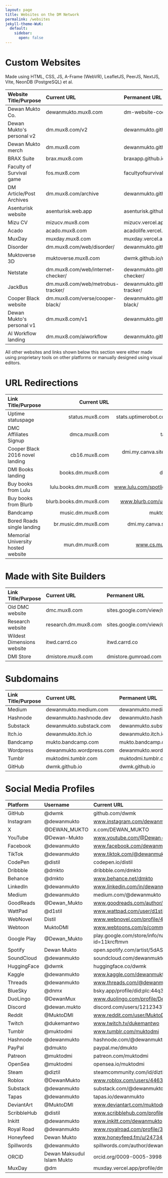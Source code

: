 ```yaml
---
layout: page
title: Websites on the DM Network
permalink: /websites
jekyll-theme-WuK:
  default:
    sidebar:
      open: false
---
```


<link
        rel="stylesheet"
        href="https://cdnjs.cloudflare.com/ajax/libs/font-awesome/6.6.0/css/all.min.css"
        crossOrigin="anonymous"
        referrerPolicy="no-referrer"
      />

# Custom Websites

Made using HTML, CSS, JS, A-Frame (WebVR), LeafletJS, PeerJS, NextJS, Vite, NeonDB (PostgreSQL) et al.

|Website Title/Purpose|Current URL|Permanent URL|
|:---|:---|:---|
|Dewan Mukto Co.|dewanmukto.mux8.com|dm-website-cool.vercel.app|
|Dewan Mukto's personal v2|dm.mux8.com/v2|dewanmukto.github.io/v2|
|Dewan Mukto merch|dm.mux8.com|dewanmukto.github.io|
|BRAX Suite|brax.mux8.com|braxapp.github.io|
|Faculty of Survival game|fos.mux8.com|facultyofsurvival.vercel.app|
|DM Article/Post Archives|dm.mux8.com/archive|dewanmukto.github.io/archive|
|Asenturisk website|asenturisk.web.app|asenturisk.github.io|
|Mizu CV|mizucv.mux8.com|mizucv.vercel.app|
|Acado|acado.mux8.com|acadolife.vercel.app|
|MuxDay|muxday.mux8.com|muxday.vercel.app|
|Disorder|dm.mux8.com/web/disorder/|dewanmukto.github.io/web/disorder|
|Muktoverse 3D|muktoverse.mux8.com|dwmk.github.io/muktoverse3d/|
|Netstate|dm.mux8.com/web/internet-checker/|dewanmukto.github.io/web/internet-checker/|
|JackBus|dm.mux8.com/web/metrobus-tracker/|dewanmukto.github.io/web/metrobus-tracker/|
|Cooper Black website|dm.mux8.com/verse/cooper-black/|dewanmukto.github.io/verse/cooper-black/|
|Dewan Mukto's personal v1|dm.mux8.com/v1|dewanmukto.github.io/v1|
|AI Workflow landing|dm.mux8.com/aiworkflow|dewanmukto.github.io/aiworkflow|

All other websites and links shown below this section were either made using proprietary tools on other platforms or manually designed using visual editors.

# URL Redirections

|Link Title/Purpose|Current URL|Redirection URL|
|:---|---:|---:|
|Uptime statuspage|status.mux8.com|stats.uptimerobot.com/sWfoV5sCXq|
|DMC Affiliates Signup|dmca.mux8.com|tally.so/r/mYLY5v|
|Cooper Black 2016 novel landing|cb16.mux8.com|dmi.my.canva.site/cooper-black-2016|
|DMI Books landing|books.dm.mux8.com|dmi.my.canva.site|
|Buy books from Lulu|lulu.books.dm.mux8.com|www.lulu.com/spotlight/dewanmukto|
|Buy books from Blurb|blurb.books.dm.mux8.com|www.blurb.com/user/dewanmukto|
|Bandcamp|music.dm.mux8.com|mukto.bandcamp.com|
|Bored Roads single landing|br.music.dm.mux8.com|dmi.my.canva.site/bored-roads|
|Memorial University hosted website|mun.dm.mux8.com|www.cs.mun.ca/~dmimukto|

# Made with Site Builders

|Link Title/Purpose|Current URL|Permanent URL|
|:---|:---|:---|
|Old DMC website|dmc.mux8.com|sites.google.com/view/mukto-net|
|Research website|research.dm.mux8.com|sites.google.com/view/dewanmukto/home|
|Wildest Dimensions website|itwd.carrd.co|itwd.carrd.co|
|DMI Store|dmistore.mux8.com|dmistore.gumroad.com|


# Subdomains

|Link Title/Purpose|Current URL|Permanent URL|
|:---|:---|:---|
|Medium|dewanmukto.medium.com|dewanmukto.medium.com|
|Hashnode|dewanmukto.hashnode.dev|dewanmukto.hashnode.dev|
|Substack|dewanmukto.substack.com|dewanmukto.substack.com|
|Itch.io|dewanmukto.itch.io|dewanmukto.itch.io|
|Bandcamp|mukto.bandcamp.com|mukto.bandcamp.com|
|Wordpress|dewanmukto.wordpress.com|dewanmukto.wordpress.com|
|Tumblr|muktodmi.tumblr.com|muktodmi.tumblr.com|
|GitHub|dwmk.github.io|dwmk.github.io|

# Social Media Profiles

|Platform|Username|Current URL|
|:---|:---|:---|
|<i class="fab fa-github"></i> GitHub|@dwmk|github.com/dwmk|
|<i class="fab fa-instagram"></i> Instagram|@dewanmukto|www.instagram.com/dewanmukto|
|<i class="fab fa-x-twitter"></i> X|@DEWAN_MUKTO|x.com/DEWAN_MUKTO|
|<i class="fab fa-youtube"></i> YouTube|@Dewan-Mukto|www.youtube.com/@Dewan-Mukto|
|<i class="fab fa-facebook"></i> Facebook|@dewanmukto|www.facebook.com/dewanmukto|
|<i class="fab fa-tiktok"></i> TikTok|@dewanmukto|www.tiktok.com/@dewanmukto|
|<i class="fab fa-codepen"></i> CodePen|@distil|codepen.io/distil|
|<i class="fab fa-dribbble"></i> Dribbble|@dmkto|dribbble.com/dmkto|
|<i class="fab fa-behance"></i> Behance|@dmkto|www.behance.net/dmkto|
|<i class="fab fa-linkedin"></i> LinkedIn|@dewanmukto|www.linkedin.com/in/dewanmukto/|
|<i class="fab fa-medium"></i> Medium|@dewanmukto|medium.com/@dewanmukto|
|<i class="fab fa-goodreads"></i> GoodReads|@Dewan_Mukto|www.goodreads.com/author/show/45565659.Dewan_Mukto|
|<i class="fas fa-book"></i> WattPad|@d1stil|www.wattpad.com/user/d1stil|
|<i class="fas fa-book"></i> WebNovel|Distil|www.webnovel.com/profile/4322246237|
|<i class="fas fa-book-open"></i> Webtoon|MuktoDMI|www.webtoons.com/p/community/en/u/b6mkv|
|<i class="fab fa-google-play"></i> Google Play|@Dewan_Mukto|play.google.com/store/info/name/Dewan_Mukto?id=11krcftmvn|
|<i class="fab fa-spotify"></i> Spotify|Dewan Mukto|open.spotify.com/artist/5dASeJomHYQXfo9ij70zjQ|
|<i class="fab fa-soundcloud"></i> SoundCloud|@dewanmukto|soundcloud.com/dewanmukto|
|<i class="fas fa-brain"></i> HuggingFace|@dwmk|huggingface.co/dwmk|
|<i class="fab fa-kaggle"></i> Kaggle|@dewanmukto|www.kaggle.com/dewanmukto|
|<i class="fab fa-threads"></i> Threads|@dewanmukto|www.threads.com/@dewanmukto|
|<i class="fab fa-bluesky"></i> BlueSky|@dnmx|bsky.app/profile/did:plc:44q3btlbakdjvkv4kbvfczub|
|<i class="fas fa-dove"></i> DuoLingo|@DewanMux|www.duolingo.com/profile/DewanMux|
|<i class="fab fa-discord"></i> Discord|@dewan.mukto|discord.com/users/1212343753235243021|
|<i class="fab fa-reddit"></i> Reddit|@MuktoDMI|www.reddit.com/user/MuktoDMI|
|<i class="fab fa-twitch"></i> Twitch|@dukemantwo|www.twitch.tv/dukemantwo|
|<i class="fab fa-tumblr"></i> Tumblr|@muktodmi|www.tumblr.com/muktodmi|
|<i class="fab fa-hashnode"></i> Hashnode|@dewanmukto|hashnode.com/@dewanmukto|
|<i class="fab fa-paypal"></i> PayPal|@dmukto|paypal.me/dmukto|
|<i class="fab fa-patreon"></i> Patreon|@muktodmi|patreon.com/muktodmi|
|<i class="fab fa-opensea"></i> OpenSea|@muktodmi|opensea.io/muktodmi|
|<i class="fab fa-steam"></i> Steam|@diztil|steamcommunity.com/id/diztil|
|<i class="fas fa-cube"></i> Roblox|@DewanMukto|www.roblox.com/users/4463653477/profile|
|<i class="fas fa-newspaper"></i> Substack|@dewanmukto|substack.com/@dewanmukto|
|<i class="fas fa-book-reader"></i> Tapas|@dewanmukto|tapas.io/dewanmukto|
|<i class="fab fa-deviantart"></i> DeviantArt|@MuktoDMI|www.deviantart.com/muktodmi|
|<i class="fas fa-feather-alt"></i> ScribbleHub|@distil|www.scribblehub.com/profile/148729/distil/|
|<i class="fas fa-pen-nib"></i> Inkitt|@dewanmukto|www.inkitt.com/dewanmukto|
|<i class="fas fa-crown"></i> Royal Road|@dewanmukto|www.royalroad.com/profile/306406|
|<i class="fas fa-seedling"></i> Honeyfeed|Dewan Mukto|www.honeyfeed.fm/u/24734/novels|
|<i class="fas fa-quote-right"></i> Spillwords|@dewanmukto|spillwords.com/author/dewanmukto/|
|<i class="fab fa-orcid"></i> ORCID|Dewan Maksudul Islam Mukto|orcid.org/0009-0005-3998-9252|
|<i class="fas fa-sun"></i> MuxDay|@dm|muxday.vercel.app/profile/dm|

